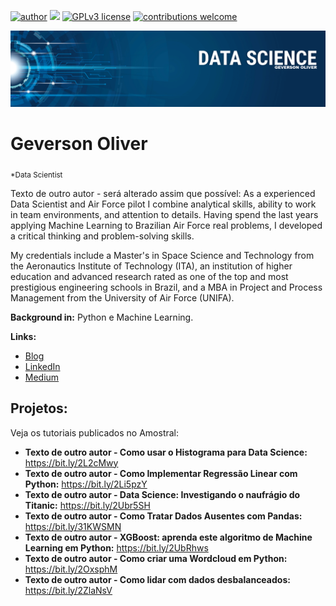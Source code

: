[![author](https://img.shields.io/badge/author-oliver-red.svg)](https://www.linkedin.com/in/geverson-oliveira-650495270/) [![](https://img.shields.io/badge/python-3.7+-blue.svg)](https://www.python.org/downloads/release/python-365/) [![GPLv3 license](https://img.shields.io/badge/License-GPLv3-blue.svg)](http://perso.crans.org/besson/LICENSE.html) [![contributions welcome](https://img.shields.io/badge/contributions-welcome-brightgreen.svg?style=flat)](https://github.com/carlosfab/data_science/issues)

<p align="center">
  <img src="Logo_DataScience_OL.png" >
</p>

# Geverson Oliver
<sub>*Data Scientist</sub>

Texto de outro autor - será alterado assim que possível: As a experienced Data Scientist and Air Force pilot I combine analytical skills, ability to work in team environments, and attention to details. Having spend the last years applying Machine Learning to Brazilian Air Force real problems, I developed a critical thinking and problem-solving skills.

My credentials include a Master's in Space Science and Technology from the Aeronautics Institute of Technology (ITA), an institution of higher education and advanced research rated as one of the top and most prestigious engineering schools in Brazil, and a MBA in Project and Process Management from the University of Air Force (UNIFA).

**Background in:** Python e Machine Learning.

**Links:**
* [Blog](https://oliverept.wixsite.com/amostral)
* [LinkedIn](https://www.linkedin.com/in/geverson-oliveira-650495270/)
* [Medium](https://medium.com/@oliverept/)


## Projetos:
Veja os tutoriais publicados no Amostral:

* **Texto de outro autor - Como usar o Histograma para Data Science:** https://bit.ly/2L2cMwy
* **Texto de outro autor - Como Implementar Regressão Linear com Python:** https://bit.ly/2Li5pzY
* **Texto de outro autor - Data Science: Investigando o naufrágio do Titanic:** https://bit.ly/2Ubr5SH
* **Texto de outro autor - Como Tratar Dados Ausentes com Pandas:** https://bit.ly/31KWSMN
* **Texto de outro autor - XGBoost: aprenda este algoritmo de Machine Learning em Python:** https://bit.ly/2UbRhws
* **Texto de outro autor - Como criar uma Wordcloud em Python:** https://bit.ly/2OxsphM
* **Texto de outro autor - Como lidar com dados desbalanceados:** https://bit.ly/2ZlaNsV
